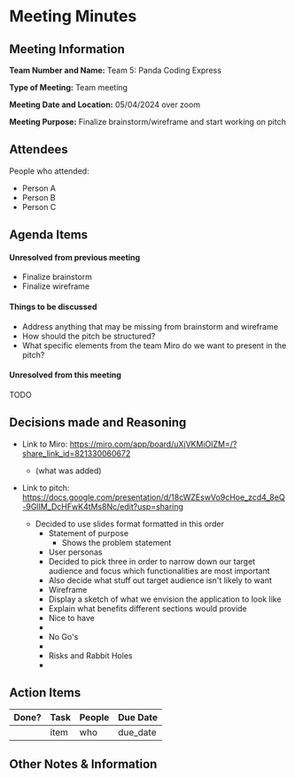 # Meeting Minutes

## Meeting Information
**Team Number and Name:** Team 5: Panda Coding Express

**Type of Meeting:** Team meeting

**Meeting Date and Location:** 05/04/2024 over zoom

**Meeting Purpose:** Finalize brainstorm/wireframe and start working on pitch

## Attendees
People who attended:
- Person A
- Person B
- Person C

## Agenda Items

#### Unresolved from previous meeting

- Finalize brainstorm
- Finalize wireframe

#### Things to be discussed

- Address anything that may be missing from brainstorm and wireframe
- How should the pitch be structured?
- What specific elements from the team Miro do we want to present in the pitch?

#### Unresolved from this meeting

TODO

## Decisions made and Reasoning

- Link to Miro: https://miro.com/app/board/uXjVKMiOIZM=/?share_link_id=821330060672

  - (what was added)

- Link to pitch: https://docs.google.com/presentation/d/18cWZEswVo9cHoe_zcd4_8eQ-9GlIM_DcHFwK4tMs8Nc/edit?usp=sharing

  - Decided to use slides format formatted in this order
    - Statement of purpose
      - Shows the problem statement
    -  User personas
      - Decided to pick three in order to narrow down our target audience and focus which functionalities are most important
      - Also decide what stuff out target audience isn't likely to want
    -  Wireframe
      -  Display a sketch of what we envision the application to look like
      -  Explain what benefits different sections would provide
    -  Nice to have
      -  
    -  No Go's
      -  
    -  Risks and Rabbit Holes
      -  

## Action Items
| Done? | Task | People | Due Date |
| ---- | ---- | ---- | ---- |
| | item | who | due_date |

## Other Notes & Information

